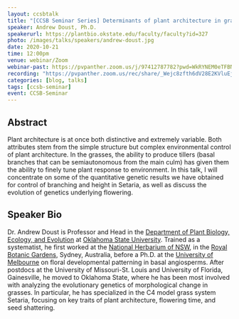 ```yaml
---
layout: ccsbtalk
title: "[CCSB Seminar Series] Determinants of plant architecture in grasses"
speaker: Andrew Doust, Ph.D.
speakerurl: https://plantbio.okstate.edu/faculty/faculty?id=327
photo: /images/talks/speakers/andrew-doust.jpg
date: 2020-10-21
time: 12:00pm
venue: webinar/Zoom
webinar-past: https://pvpanther.zoom.us/j/97412787782?pwd=WkRYNEM0eTFBNXFURk95ZEswQXFPUT09
recording: "https://pvpanther.zoom.us/rec/share/_Wejc8zfth6dV28E2KVluEj1vHK9nu1Jc3pnZ7Cl4jGzGqMFER0Ss7c5xvCXLB3H.AMpa-O5KerPiEry-"
categories: [blog, talks]
tags: [ccsb-seminar]
event: CCSB-Seminar
---
```



## Abstract

Plant architecture is at once both distinctive and extremely variable.  Both attributes stem from the simple structure but complex environmental control of plant architecture.  In the grasses, the ability to produce tillers (basal branches that can be semiautonomous from the main culm) has given them the ability to finely tune plant response to environment.  In this talk, I will concentrate on some of the quantitative genetic results we have obtained for control of branching and height in Setaria, as well as discuss the evolution of genetics underlying flowering. 


## Speaker Bio

Dr. Andrew Doust is Professor and Head in the [Department of Plant Biology, Ecology, and Evolution](https://plantbio.okstate.edu) at [Oklahoma State University](https://go.okstate.edu).  Trained as a systematist, he first worked at the [National Herbarium of NSW](https://www.rbgsyd.nsw.gov.au/Science/National-Herbarium-of-New-South-Wales), in the [Royal Botanic Gardens](https://www.rbgsyd.nsw.gov.au), Sydney, Australia, before a Ph.D. at the [University of Melbourne](https://www.unimelb.edu.au) on floral developmental patterning in basal angiosperms.  After postdocs at the University of Missouri-St. Louis and University of Florida, Gainesville, he moved to Oklahoma State, where he has been most involved with analyzing the evolutionary genetics of morphological change in grasses. In particular, he has specialized in the C4 model grass system Setaria, focusing on key traits of plant architecture, flowering time, and seed shattering.
